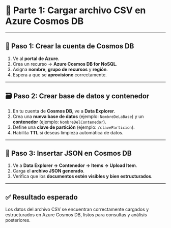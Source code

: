 # 🚀 **Parte 1: Cargar archivo CSV en Azure Cosmos DB**

---

## 🧭 **Paso 1: Crear la cuenta de Cosmos DB**

1. Ve al **portal de Azure**.  
2. Crea un recurso → **Azure Cosmos DB for NoSQL**.  
3. Asigna **nombre**, **grupo de recursos** y **región**.  
4. Espera a que se **aprovisione** correctamente.

---

## 🗃️ **Paso 2: Crear base de datos y contenedor**

1. En tu cuenta de **Cosmos DB**, ve a **Data Explorer**.  
2. Crea una **nueva base de datos** (ejemplo: `NombreDeLaBase`) y un **contenedor** (ejemplo: `NombreDelContenedor`).  
3. Define una **clave de partición** (ejemplo: `/claveParticion`).  
4. Habilita **TTL** si deseas limpieza automática de datos.

---

## 💾 **Paso 3: Insertar JSON en Cosmos DB**

1. Ve a **Data Explorer → Contenedor → Items → Upload Item**.  
2. Carga el **archivo JSON generado**.  
3. Verifica que los **documentos estén visibles y bien estructurados**.

---

## ✅ **Resultado esperado**

Los datos del archivo CSV se encuentran correctamente cargados y estructurados en Azure Cosmos DB, listos para consultas y análisis posteriores.
